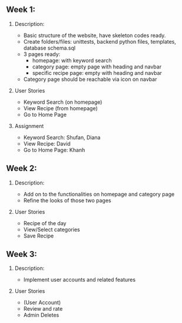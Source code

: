Week 1:
-----------
1. Description:
   - Basic structure of the website, have skeleton codes ready. 
   - Create folders/files: unittests, backend python files, templates, database schema.sql
   - 3 pages ready:
     - homepage: with keyword search 
     - category page: empty page with heading and navbar
     - specific recipe page: empty with heading and navbar
   - Category page should be reachable via icon on navbar 
   
2. User Stories
   - Keyword Search (on homepage)
   - View Recipe (from homepage)
   - Go to Home Page
   
3. Assignment
   - Keyword Search: Shufan, Diana
   - View Recipe: David
   - Go to Home Page: Khanh

Week 2:
-----------
1. Description:
   - Add on to the functionalities on homepage and category page
   - Refine the looks of those two pages
   
2. User Stories
   - Recipe of the day
   - View/Select categories
   - Save Recipe


Week 3:
-----------
1. Description:
   - Implement user accounts and related features
   
2. User Stories
   - (User Account)
   - Review and rate
   - Admin Deletes